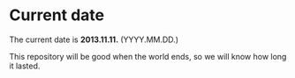 # Current date

The current date is **2013.11.11.** (YYYY.MM.DD.)

This repository will be good when the world ends, so we will know how long it lasted.